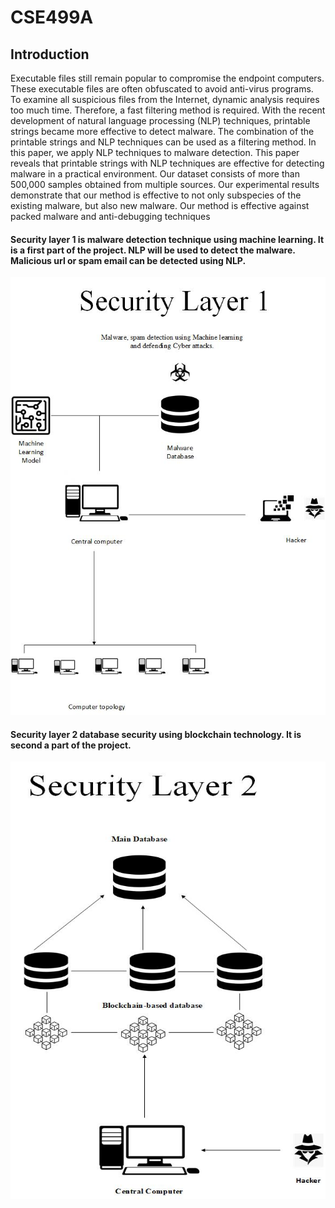 # CSE499A

## Introduction
Executable files still remain popular to compromise the endpoint computers. These executable files are often obfuscated to avoid anti-virus programs. To examine all suspicious files from the Internet, dynamic analysis requires too much time. Therefore, a fast filtering method is required. With the recent development of natural language processing (NLP) techniques, printable strings became more effective to detect malware. The combination of the printable strings and NLP techniques can be used as a filtering method. In this paper, we apply NLP techniques to malware detection. This paper reveals that printable strings with NLP techniques are effective for detecting malware in a practical environment. Our dataset consists of more than 500,000 samples obtained from multiple sources. Our experimental results demonstrate that our method is effective to not only subspecies of the existing malware, but also new malware. Our method is effective against packed malware and anti-debugging techniques
#### Security layer 1 is malware detection technique using machine learning. It is a first part of the project. NLP will be used to detect the malware. Malicious url or spam email can be detected using NLP. 
<img src="image/CSE499_Layer_1.jpg" alt="Alt text" title="Layer_1" width="700" height="700">

#### Security layer 2 database security using blockchain technology. It is second a part of the project.
<img src="image/CSE499_Layer_2.jpg" alt="Alt text" title="Layer_2" width="700" height="700">